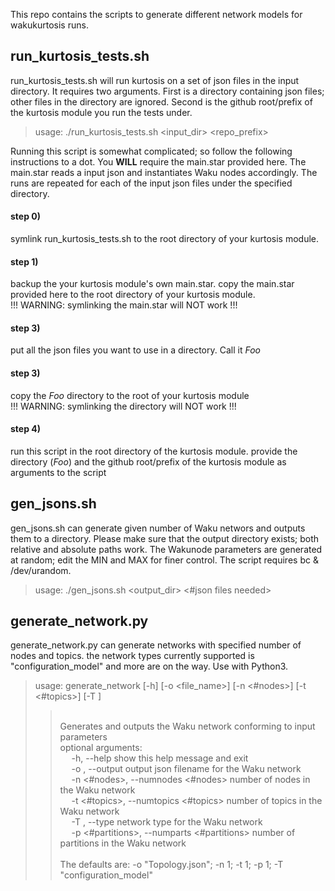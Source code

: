 This repo contains the scripts to generate different network models for wakukurtosis runs. 

## run_kurtosis_tests.sh
run_kurtosis_tests.sh will run kurtosis on a set of json files in the input directory. It requires two arguments. First is a directory containing json files; other files in the directory are ignored. Second is the github root/prefix of the kurtosis module you run the tests under.</br>

> usage: ./run_kurtosis_tests.sh <input_dir> <repo_prefix> </br>

Running this script is somewhat complicated; so follow the following instructions to a dot. You **WILL** require the main.star provided here. The main.star reads a input json and instantiates Waku nodes accordingly. The runs are repeated for each of the input json files under the specified directory.

#### step 0)
  symlink  run_kurtosis_tests.sh to the root directory of your kurtosis module.</br>
#### step 1)
  backup the your kurtosis module's own main.star. copy the main.star provided here to the root directory of your kurtosis module.</br>
     !!! WARNING: symlinking the main.star will NOT work !!!</br>
#### step 3)
  put all the json files you want to use in a directory. Call it *Foo*</br>
#### step 3)
   copy the *Foo* directory to the root of your kurtosis module</br>
   !!! WARNING: symlinking the directory will NOT work !!!</br>
#### step 4)
   run this script in the root directory of the kurtosis module. provide the directory (*Foo*) and the github root/prefix of the kurtosis module as arguments to the script</br>


## gen_jsons.sh
gen_jsons.sh can generate given number of Waku networs and outputs them to a directory. Please make sure that the output directory exists; both relative and absolute paths work. The Wakunode parameters are generated at random; edit the MIN and MAX for finer control. The script requires bc & /dev/urandom.<br>

> usage: ./gen_jsons.sh <output_dir> <#json files needed> </br>

## generate_network.py
generate_network.py can generate networks with specified number of nodes and topics. the network types currently supported is "configuration_model" and more are on the way. Use with Python3.

> usage: generate_network [-h] [-o <file_name>] [-n <#nodes>] [-t <#topics>]
                        [-T <type>] <br>
>> </br>
>> Generates and outputs the Waku network conforming to input parameters<//br>
>> </br>
>> optional arguments:</br>
>> &emsp;  -h, --help            show this help message and exit</br>
>> &emsp;  -o <file_name>, --output <file_name> output json filename for the Waku network </br>
>> &emsp;  -n <#nodes>, --numnodes <#nodes> number of nodes in the Waku network </br>
>> &emsp;  -t <#topics>, --numtopics <#topics> number of topics in the Waku network </br>
>> &emsp;  -T <type>, --type <type>  network type for the Waku network </br>
>> &emsp;  -p <#partitions>, --numparts <#partitions> number of partitions in the Waku network</br>
  >></br>
>>The defaults are: -o "Topology.json"; -n 1; -t 1; -p 1; -T "configuration_model"</br>
